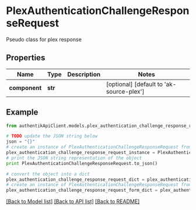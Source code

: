 # PlexAuthenticationChallengeResponseRequest

Pseudo class for plex response

## Properties
Name | Type | Description | Notes
------------ | ------------- | ------------- | -------------
**component** | **str** |  | [optional] [default to 'ak-source-plex']

## Example

```python
from authentikApiClient.models.plex_authentication_challenge_response_request import PlexAuthenticationChallengeResponseRequest

# TODO update the JSON string below
json = "{}"
# create an instance of PlexAuthenticationChallengeResponseRequest from a JSON string
plex_authentication_challenge_response_request_instance = PlexAuthenticationChallengeResponseRequest.from_json(json)
# print the JSON string representation of the object
print PlexAuthenticationChallengeResponseRequest.to_json()

# convert the object into a dict
plex_authentication_challenge_response_request_dict = plex_authentication_challenge_response_request_instance.to_dict()
# create an instance of PlexAuthenticationChallengeResponseRequest from a dict
plex_authentication_challenge_response_request_form_dict = plex_authentication_challenge_response_request.from_dict(plex_authentication_challenge_response_request_dict)
```
[[Back to Model list]](../README.md#documentation-for-models) [[Back to API list]](../README.md#documentation-for-api-endpoints) [[Back to README]](../README.md)


